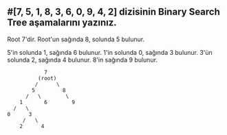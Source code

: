 #[7, 5, 1, 8, 3, 6, 0, 9, 4, 2] dizisinin Binary Search Tree aşamalarını yazınız.
------------------
Root 7'dir. Root'un sağında 8, solunda 5 bulunur.

5'in solunda 1, sağında 6 bulunur. 1'in solunda 0, sağında 3 bulunur. 3'ün solunda 2, sağında 4 bulunur. 8'in sağında 9 bulunur.

                7
              (root)
             /      \
            5         8
          /   \        \
        1       6        9
      /   \
    0      3 
         /   \
        2      4

